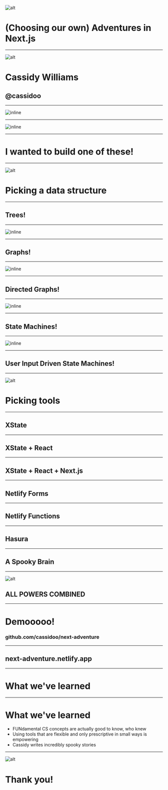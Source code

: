 
![alt](forest.jpg)

# (Choosing our own) **Adventures in Next.js**

---

![alt](forest.jpg)

# Cassidy Williams
## **@cassidoo**

---

![inline](logonetlify.png)

---

![inline](cyoa.jpg)

---

# I wanted to build one of these!

---

![alt](forest.jpg)

# Picking a **data structure**

---

## Trees!

---

![inline](tree.png)

---

## Graphs!

---

![inline](graph.png)

---

## Directed Graphs!

---

![inline](directedgraph.png)

---

## State Machines!

---

![inline](directedgraph.png)

---

## User Input Driven State Machines!

---

![alt](forest.jpg)

# Picking **tools**

---

## XState

---

## XState + React

---

## XState + React + Next.js

---

## Netlify Forms

---

## Netlify Functions

---

## Hasura

---

## A Spooky Brain

---

![alt](captainplanet.jpg)

## ALL POWERS COMBINED

---

# Demooooo!

### **github.com/cassidoo/next-adventure**

---

## **next-adventure.netlify.app**


---

# What we've learned

---

# What we've learned

- FUNdamental CS concepts are actually good to know, who knew
- Using tools that are flexible and only prescriptive in small ways is empowering
- Cassidy writes incredibly spooky stories

---

![alt](forest.jpg)

# Thank you!
